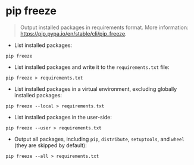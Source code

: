 # pip freeze

> Output installed packages in requirements format.
> More information: <https://pip.pypa.io/en/stable/cli/pip_freeze>.

- List installed packages:

`pip freeze`

- List installed packages and write it to the `requirements.txt` file:

`pip freeze > requirements.txt`

- List installed packages in a virtual environment, excluding globally installed packages:

`pip freeze --local > requirements.txt`

- List installed packages in the user-side:

`pip freeze --user > requirements.txt`

- Output all packages, including `pip`, `distribute`, `setuptools`, and `wheel` (they are skipped by default):

`pip freeze --all > requirements.txt`
